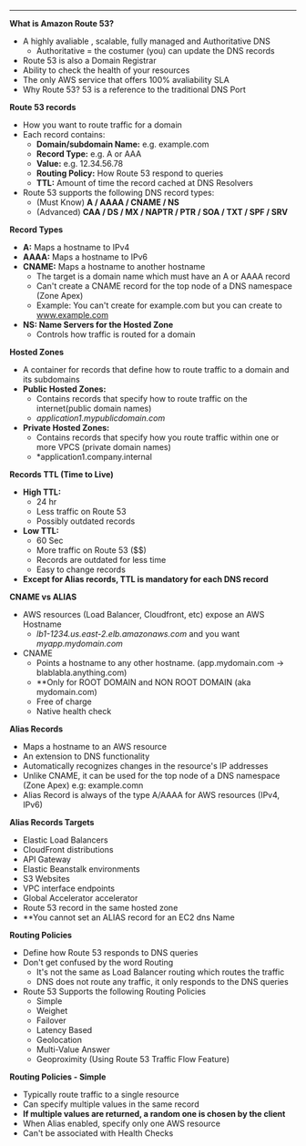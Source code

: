 ****
**What is Amazon Route 53?**

* A highly avaliable , scalable, fully managed and Authoritative DNS
  * Authoritative = the costumer (you) can update the DNS records
* Route 53 is also a Domain Registrar
* Ability to check the health of your resources
* The only AWS service that offers 100% avaliability SLA
* Why Route 53? 53 is a reference to the traditional DNS Port

**Route 53 records**

* How you want to route traffic for a domain
* Each record contains:
  * **Domain/subdomain Name:** e.g. example.com
  * **Record Type:** e.g. A or AAA
  * **Value:** e.g. 12.34.56.78
  * **Routing Policy:** How Route 53 respond to queries 
  * **TTL:** Amount of time the record cached at DNS Resolvers
* Route 53 supports the following DNS record types:
  * (Must Know) **A / AAAA / CNAME / NS**
  * (Advanced) **CAA / DS / MX / NAPTR / PTR / SOA / TXT / SPF / SRV** 

**Record Types**

* **A:** Maps a hostname to IPv4
* **AAAA:** Maps a hostname to IPv6
* **CNAME:** Maps a hostname to another hostname
  * The target is a domain name which must have an A or AAAA record
  * Can't create a CNAME record for the top node of a DNS namespace (Zone Apex)
  * Example: You can't create for example.com but you can create to www.example.com
* **NS: Name Servers for the Hosted Zone**
  * Controls how traffic is routed for a domain

**Hosted Zones**

* A container for records that define how to route traffic to a domain and its subdomains
* **Public Hosted Zones:**
  * Contains records that specify how to route traffic on the internet(public domain names)
  * *application1.mypublicdomain.com*
* **Private Hosted Zones:**
  * Contains records that specify how you route traffic within one or more VPCS (private domain names)
  * *application1.company.internal

**Records TTL (Time to Live)**

* **High TTL:**
  * 24 hr
  * Less traffic on Route 53
  * Possibly outdated records
* **Low TTL:**
  * 60 Sec
  * More traffic on Route 53 ($$)
  * Records are outdated for less time
  * Easy to change records
* **Except for Alias records, TTL is mandatory for each DNS record**

**CNAME vs ALIAS**

* AWS resources (Load Balancer, Cloudfront, etc) expose an AWS Hostname
  * *lb1-1234.us.east-2.elb.amazonaws.com* and you want *myapp.mydomain.com*
* CNAME
  * Points a hostname to any other hostname. (app.mydomain.com -> blablabla.anything.com)
  * **Only for ROOT DOMAIN and NON ROOT DOMAIN  (aka mydomain.com)
  * Free of charge
  * Native health check

**Alias Records**

* Maps a hostname to an AWS resource
* An extension to DNS functionality
* Automatically recognizes changes in the resource's IP addresses
* Unlike CNAME, it can be used for the top node of a DNS namespace (Zone Apex) e.g: example.comn
* Alias Record is always of the type A/AAAA for AWS resources (IPv4, IPv6)

**Alias Records Targets**

* Elastic Load Balancers
* CloudFront distributions
* API Gateway
* Elastic Beanstalk environments
* S3 Websites
* VPC interface endpoints
* Global Accelerator accelerator
* Route 53 record in the same hosted zone
* **You cannot set an ALIAS record for an EC2 dns Name

**Routing Policies**

* Define how Route 53 responds to DNS queries
* Don't get confused by the word Routing
  * It's not the same as Load Balancer routing which routes the traffic
  * DNS does not route any traffic, it only responds to the DNS queries
* Route 53 Supports the following Routing Policies
  * Simple
  * Weighet
  * Failover
  * Latency Based
  * Geolocation
  * Multi-Value Answer
  * Geoproximity (Using Route 53 Traffic Flow Feature)

**Routing Policies - Simple**

* Typically route traffic to a single resource
* Can specify multiple values in the same record
* **If multiple values are returned, a random one is chosen by the client**
* When Alias enabled, specify only one AWS resource
* Can't be associated with Health Checks
